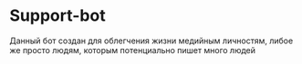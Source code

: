 # Support-bot
Данный бот создан для облегчения жизни медийным личностям, либое же просто людям, которым потенциально пишет много людей
